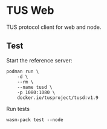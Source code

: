 
# TUS Web

TUS protocol client for web and node.

## Test

Start the reference server:

```
podman run \
    -d \
    --rm \
    --name tusd \
    -p 1080:1080 \
    docker.io/tusproject/tusd:v1.9
```

Run tests

```
wasm-pack test --node
```
